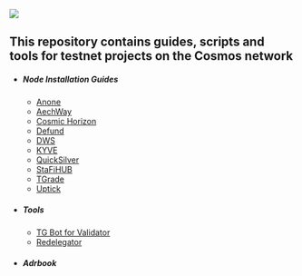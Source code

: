 ![](https://github.com/nodersteam/picture/blob/main/og-image.jpg?raw=true)

This repository contains guides, scripts and tools for testnet projects on the Cosmos network
---------------------------------------------------------------------------------------------

- #####  Node Installation Guides
    + [Anone]()
    + [AechWay](https://www.notion.so/ARCHWAY-66c37151a6834914acb84f2f2050ee4f)
    + [Cosmic Horizon](https://www.notion.so/COSMIC-HORIZON-b766f59717ca414da307fd36f182ec52)
    + [Defund](https://www.notion.so/DeFund-13686b0a1c9847baa38484f95b43cf3f)
    + [DWS](https://www.notion.so/DWS-69c6f0062e234344a8376a5d2db995a7)
    + [KYVE](https://www.notion.so/KYVE-Korelia-31605f02a1ee471cb708cee329383619)
    + [QuickSilver]()
    + [StaFiHUB](https://www.notion.so/StaFi-Protocol-647f3da1508d43129fc191cff231f18e)
    + [TGrade](https://www.notion.so/TGRADE-692f65a5025c427aaf6bd5220a32d7f4)
    + [Uptick]()
- ##### Tools
    + [TG Bot for Validator](https://github.com/nodersteam/cosmostestnet/tree/main/anone-testnet-1)
    + [Redelegator](https://www.notion.so/Cosmos-b6ba87716e9a44858e1ffb2f9de89a00)

- ##### Adrbook
